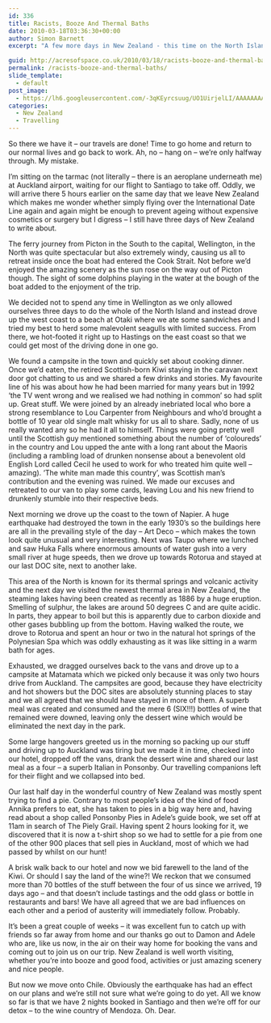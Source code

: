 ```yaml
---
id: 336
title: Racists, Booze And Thermal Baths
date: 2010-03-18T03:36:30+00:00
author: Simon Barnett
excerpt: "A few more days in New Zealand - this time on the North Island - and we're off to Santiago."

guid: http://acresofspace.co.uk/2010/03/18/racists-booze-and-thermal-baths/
permalink: /racists-booze-and-thermal-baths/
slide_template:
  - default
post_image:
  - https://lh6.googleusercontent.com/-3qKEyrcsuug/UO1UirjelLI/AAAAAAAAAGE/kwP-e674sXI/s640/DSC_0595.JPG
categories:
  - New Zealand
  - Travelling
---
```

So there we have it &#8211; our travels are done! Time to go home and return to our normal lives and go back to work. Ah, no &#8211; hang on &#8211; we&#8217;re only halfway through. My mistake.

I&#8217;m sitting on the tarmac (not literally &#8211; there is an aeroplane underneath me) at Auckland airport, waiting for our flight to Santiago to take off. Oddly, we will arrive there 5 hours earlier on the same day that we leave New Zealand which makes me wonder whether simply flying over the International Date Line again and again might be enough to prevent ageing without expensive cosmetics or surgery but I digress &#8211; I still have three days of New Zealand to write about.

The ferry journey from Picton in the South to the capital, Wellington, in the North was quite spectacular but also extremely windy, causing us all to retreat inside once the boat had entered the Cook Strait. Not before we&#8217;d enjoyed the amazing scenery as the sun rose on the way out of Picton though. The sight of some dolphins playing in the water at the bough of the boat added to the enjoyment of the trip.

We decided not to spend any time in Wellington as we only allowed ourselves three days to do the whole of the North Island and instead drove up the west coast to a beach at Otaki where we ate some sandwiches and I tried my best to herd some malevolent seagulls with limited success. From there, we hot-footed it right up to Hastings on the east coast so that we could get most of the driving done in one go.

We found a campsite in the town and quickly set about cooking dinner. Once we&#8217;d eaten, the retired Scottish-born Kiwi staying in the caravan next door got chatting to us and we shared a few drinks and stories. My favourite line of his was about how he had been married for many years but in 1992 &#8216;the TV went wrong and we realised we had nothing in common&#8217; so had split up. Great stuff. We were joined by an already inebriated local who bore a strong resemblance to Lou Carpenter from Neighbours and who&#8217;d brought a bottle of 10 year old single malt whisky for us all to share. Sadly, none of us really wanted any so he had it all to himself. Things were going pretty well until the Scottish guy mentioned something about the number of &#8216;coloureds&#8217; in the country and Lou upped the ante with a long rant about the Maoris (including a rambling load of drunken nonsense about a benevolent old English Lord called Cecil he used to work for who treated him quite well &#8211; amazing). &#8216;The white man made this country&#8217;, was Scottish man&#8217;s contribution and the evening was ruined. We made our excuses and retreated to our van to play some cards, leaving Lou and his new friend to drunkenly stumble into their respective beds.

Next morning we drove up the coast to the town of Napier. A huge earthquake had destroyed the town in the early 1930&#8217;s so the buildings here are all in the prevailing style of the day &#8211; Art Deco &#8211; which makes the town look quite unusual and very interesting. Next was Taupo where we lunched and saw Huka Falls where enormous amounts of water gush into a very small river at huge speeds, then we drove up towards Rotorua and stayed at our last DOC site, next to another lake.

This area of the North is known for its thermal springs and volcanic activity and the next day we visited the newest thermal area in New Zealand, the steaming lakes having been created as recently as 1886 by a huge eruption. Smelling of sulphur, the lakes are around 50 degrees C and are quite acidic. In parts, they appear to boil but this is apparently due to carbon dioxide and other gases bubbling up from the bottom. Having walked the route, we drove to Rotorua and spent an hour or two in the natural hot springs of the Polynesian Spa which was oddly exhausting as it was like sitting in a warm bath for ages.

Exhausted, we dragged ourselves back to the vans and drove up to a campsite at Matamata which we picked only because it was only two hours drive from Auckland. The campsites are good, because they have electricity and hot showers but the DOC sites are absolutely stunning places to stay and we all agreed that we should have stayed in more of them. A superb meal was created and consumed and the mere 6 (SIX!!!) bottles of wine that remained were downed, leaving only the dessert wine which would be eliminated the next day in the park.

Some large hangovers greeted us in the morning so packing up our stuff and driving up to Auckland was tiring but we made it in time, checked into our hotel, dropped off the vans, drank the dessert wine and shared our last meal as a four &#8211; a superb Italian in Ponsonby. Our travelling companions left for their flight and we collapsed into bed.

Our last half day in the wonderful country of New Zealand was mostly spent trying to find a pie. Contrary to most people&#8217;s idea of the kind of food Annika prefers to eat, she has taken to pies in a big way here and, having read about a shop called Ponsonby Pies in Adele&#8217;s guide book, we set off at 11am in search of The Piely Grail. Having spent 2 hours looking for it, we discovered that it is now a t-shirt shop so we had to settle for a pie from one of the other 900 places that sell pies in Auckland, most of which we had passed by whilst on our hunt!

A brisk walk back to our hotel and now we bid farewell to the land of the Kiwi. Or should I say the land of the wine?! We reckon that we consumed more than 70 bottles of the stuff between the four of us since we arrived, 19 days ago &#8211; and that doesn&#8217;t include tastings and the odd glass or bottle in restaurants and bars! We have all agreed that we are bad influences on each other and a period of austerity will immediately follow. Probably.

It&#8217;s been a great couple of weeks &#8211; it was excellent fun to catch up with friends so far away from home and our thanks go out to Damon and Adele who are, like us now, in the air on their way home for booking the vans and coming out to join us on our trip. New Zealand is well worth visiting, whether you&#8217;re into booze and good food, activities or just amazing scenery and nice people.

But now we move onto Chile. Obviously the earthquake has had an effect on our plans and we&#8217;re still not sure what we&#8217;re going to do yet. All we know so far is that we have 2 nights booked in Santiago and then we&#8217;re off for our detox &#8211; to the wine country of Mendoza. Oh. Dear.

